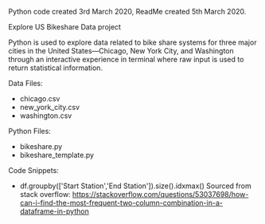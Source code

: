 Python code created 3rd March 2020, ReadMe created 5th March 2020.

Explore US Bikeshare Data project

Python is used to explore data related to bike share systems for three major cities in the United States—Chicago, New York City, and Washington through an interactive experience in terminal where raw input is used to return statistical information.

Data Files:
* chicago.csv
* new_york_city.csv
* washington.csv

Python Files:
* bikeshare.py
* bikeshare_template.py

Code Snippets:  
* df.groupby(['Start Station','End Station']).size().idxmax()
  Sourced from stack overflow: https://stackoverflow.com/questions/53037698/how-can-i-find-the-most-frequent-two-column-combination-in-a-dataframe-in-python
